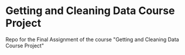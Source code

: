 # Getting and Cleaning Data Course Project
 Repo for the Final Assignment of the course "Getting and Cleaning Data Course Project"
